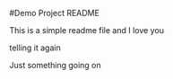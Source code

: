 #Demo Project README

This is a simple readme file
and I love you

telling it again

Just something going on